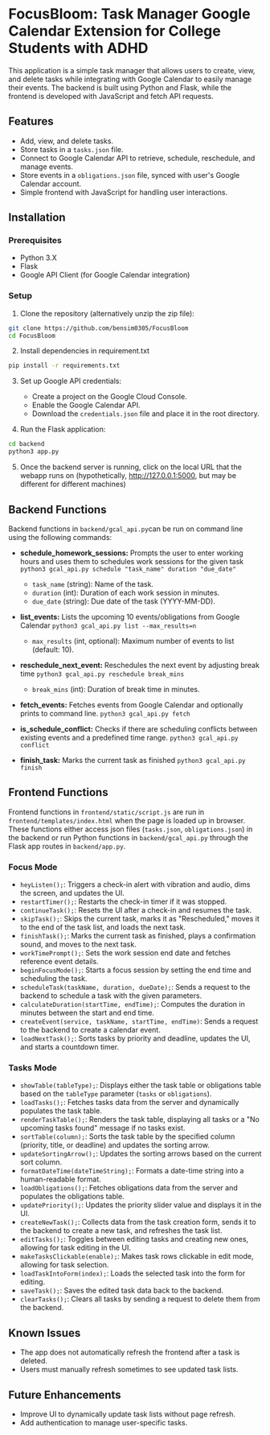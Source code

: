 # FocusBloom: Task Manager Google Calendar Extension for College Students with ADHD

This application is a simple task manager that allows users to create, view, and delete tasks while integrating with Google Calendar to easily manage their events. The backend is built using Python and Flask, while the frontend is developed with JavaScript and fetch API requests.

## Features
- Add, view, and delete tasks.
- Store tasks in a `tasks.json` file.
- Connect to Google Calendar API to retrieve, schedule, reschedule, and manage events.
- Store events in a `obligations.json` file, synced with user's Google Calendar account.
- Simple frontend with JavaScript for handling user interactions.

## Installation

### Prerequisites
- Python 3.X
- Flask
- Google API Client (for Google Calendar integration)

### Setup
1. Clone the repository (alternatively unzip the zip file):
```sh
git clone https://github.com/bensim0305/FocusBloom
cd FocusBloom
```

2. Install dependencies in requirement.txt
```sh 
pip install -r requirements.txt
```

3. Set up Google API credentials:
    -   Create a project on the Google Cloud Console.
    -   Enable the Google Calendar API.
    -   Download the `credentials.json` file and place it in the root directory.

4. Run the Flask application:
```sh
cd backend
python3 app.py
```

5. Once the backend server is running, click on the local URL that the webapp runs on (hypothetically, http://127.0.0.1:5000, but may be different for different machines)

## Backend Functions
Backend functions in `backend/gcal_api.py`can be run on command line using the following commands:

- **schedule_homework_sessions:** Prompts the user to enter working hours and uses them to schedules work sessions for the given task
`python3 gcal_api.py schedule "task_name" duration "due_date"`
    -   `task_name` (string): Name of the task.
    -   `duration` (int): Duration of each work session in minutes.
    -   `due_date` (string): Due date of the task (YYYY-MM-DD).

- **list_events:** Lists the upcoming 10 events/obligations from Google Calendar
`python3 gcal_api.py list --max_results=n`
    -   `max_results` (int, optional): Maximum number of events to list (default: 10).

- **reschedule_next_event:** Reschedules the next event by adjusting break time
`python3 gcal_api.py reschedule break_mins`
    -   `break_mins` (int): Duration of break time in minutes.

- **fetch_events:** Fetches events from Google Calendar and optionally prints to command line.
`python3 gcal_api.py fetch`

- **is_schedule_conflict:** Checks if there are scheduling conflicts between existing events and a predefined time range.
`python3 gcal_api.py conflict`      

- **finish_task:** Marks the current task as finished
`python3 gcal_api.py finish`

## Frontend Functions
Frontend functions in `frontend/static/script.js` are run in `frontend/templates/index.html` when the page is loaded up in browser. These functions either access json files (`tasks.json`, `obligations.json`) in the backend or run Python functions in `backend/gcal_api.py` through the Flask app routes in `backend/app.py`.

### Focus Mode
-   `heyListen();`: Triggers a check-in alert with vibration and audio, dims the screen, and updates the UI.
-  `restartTimer();`: Restarts the check-in timer if it was stopped.
-   `continueTask();`: Resets the UI after a check-in and resumes the task.
-   `skipTask();`: Skips the current task, marks it as "Rescheduled," moves it to the end of the task list, and loads the next task.
-   `finishTask();`: Marks the current task as finished, plays a confirmation sound, and moves to the next task.
-   `workTimePrompt();`: Sets the work session end date and fetches reference event details.
-   `beginFocusMode();`: Starts a focus session by setting the end time and scheduling the task.
-   `scheduleTask(taskName, duration, dueDate);`: Sends a request to the backend to schedule a task with the given parameters.
-   `calculateDuration(startTime, endTime);`: Computes the duration in minutes between the start and end time.
-   `createEvent(service, taskName, startTime, endTime)`: Sends a request to the backend to create a calendar event.
-   `loadNextTask();`: Sorts tasks by priority and deadline, updates the UI, and starts a countdown timer.

### Tasks Mode

- `showTable(tableType);`: Displays either the task table or obligations table based on the `tableType` parameter (`tasks` or `obligations`). 
- `loadTasks();`: Fetches tasks data from the server and dynamically populates the task table.
- `renderTaskTable();`: Renders the task table, displaying all tasks or a "No upcoming tasks found" message if no tasks exist.
- `sortTable(column);`: Sorts the task table by the specified column (priority, title, or deadline) and updates the sorting arrow.
- `updateSortingArrow();`: Updates the sorting arrows based on the current sort column.
- `formatDateTime(dateTimeString);`: Formats a date-time string into a human-readable format.
- `loadObligations();`: Fetches obligations data from the server and populates the obligations table.
- `updatePriority();`: Updates the priority slider value and displays it in the UI.
- `createNewTask();`: Collects data from the task creation form, sends it to the backend to create a new task, and refreshes the task list.
- `editTasks();`: Toggles between editing tasks and creating new ones, allowing for task editing in the UI.
- `makeTasksClickable(enable);`: Makes task rows clickable in edit mode, allowing for task selection.
- `loadTaskIntoForm(index);`: Loads the selected task into the form for editing.
- `saveTask();`: Saves the edited task data back to the backend.
- `clearTasks();`: Clears all tasks by sending a request to delete them from the backend.

## Known Issues
-   The app does not automatically refresh the frontend after a task is deleted.
-   Users must manually refresh sometimes to see updated task lists.

## Future Enhancements
-   Improve UI to dynamically update task lists without page refresh.
-   Add authentication to manage user-specific tasks.